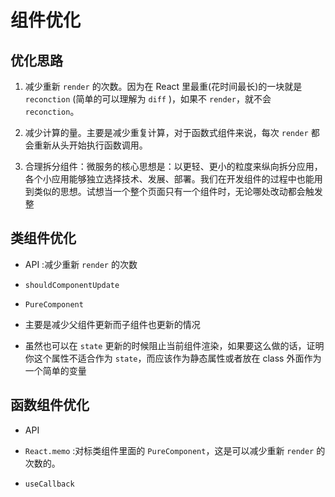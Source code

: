 # 组件优化

## 优化思路

1.  减少重新 `render` 的次数。因为在 React 里最重(花时间最长)的一块就是 `reconction` (简单的可以理解为 `diff` )，如果不 `render`，就不会 `reconction`。

2.  减少计算的量。主要是减少重复计算，对于函数式组件来说，每次 `render` 都会重新从头开始执行函数调用。

3.  合理拆分组件：微服务的核心思想是：以更轻、更小的粒度来纵向拆分应用，各个小应用能够独立选择技术、发展、部署。我们在开发组件的过程中也能用到类似的思想。试想当一个整个页面只有一个组件时，无论哪处改动都会触发整

## 类组件优化

*   API :减少重新 `render` 的次数

*   `shouldComponentUpdate`

*   `PureComponent`

*   主要是减少父组件更新而子组件也更新的情况

*   虽然也可以在 `state` 更新的时候阻止当前组件渲染，如果要这么做的话，证明你这个属性不适合作为 `state`，而应该作为静态属性或者放在 class 外面作为一个简单的变量

## 函数组件优化

*   API

*   `React.memo` :对标类组件里面的 `PureComponent`，这是可以减少重新 `render` 的次数的。

*   `useCallback`
